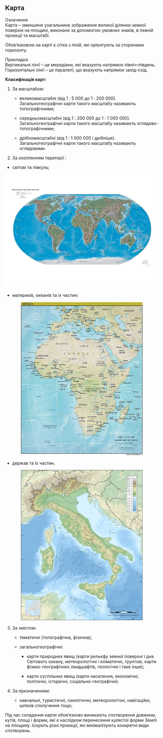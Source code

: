 Карта
-----

<div class="eoz-wrap">
<span class="eoz">Означення</span>
<div class="eoz-text">
Карта – зменшене узагальнене зображення великої дiлянки земної поверхнi на площинi, виконане за допомогою умовних знакiв, в
певнiй проекцiї та масштабi.
</div>
</div>


Обов’язковою на карті є сітка з ліній, які орієнтують за сторонами
горизонту.

<div class="ebio-wrap">
<span class="ebio">Прикладка</span>
<div class="ebio-text">
Вертикальні лінії – це <span class="p1">меридіани</span>, які вказують напрямок північ–південь.<br> 
Горизонтальні лінії – це <span class="p1">паралелі</span>, що вказують напрямок захід–схід.
</div>
</div>



**Класифікація карт:**

1.  За масштабом:

    -   великомасштабні (від 1 : 5 000 до 1 : 200 000).
        Загальногеографічні карти такого масштабу називають
        топографічними;

    -   середньомасштабні (від 1 : 200 000 до 1 : 1 000 000).
        Загальногеографічні карти такого масштабу називають
        оглядово-топографічними;

    -   дрібномасштабні (від 1 : 1 000 000 і дрібніше).
        Загальногеографічні карти такого масштабу називають оглядовими.

2.  За охопленням території :
*   світові та півкуль;

<div align="center">
<img src="1.jpg" width="700">
</div>

*   материків, океанів та їх частин;

<div align="center">
<img src="2.jpg" width="400">
</div>

*   держав та їх частин.

<div align="center">
<img src="Eric_Gaba.jpg" width="400">
</div>



3.  За змістом:

    -   тематичні (топографічна, фізична);

    -   загальногеографічні:

        -   карти природних явищ (карти рельєфу земної поверхні і дна Світового океану, метеорологічні і кліматичні, грунтові, карти фізико-географічних ландшафтів, геологічні і таке інше);

        -   карти суспільних явищ (карти населення, економічні, політичні, історичні, соціально-географічні).

4.  За призначенням:

    -   навчальні, туристичні, синоптичні, метеорологічні, навігаційні,
        шляхів сполучення тощо;

Під час складання карти обов’язково виникають спотворення довжини,
кутів, площі і форми, які є наслідком перенесення кулястої форми Землі
на площину. Існують різні проекції, які мінімалізують конкретні види
спотворень.
